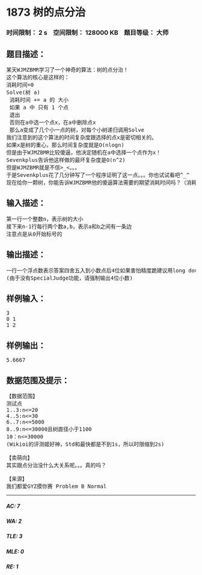 # 1873 树的点分治   
### 时间限制： 2 s&nbsp;&nbsp;&nbsp;&nbsp;空间限制： 128000 KB&nbsp;&nbsp;&nbsp;&nbsp;题目等级： 大师  
## 题目描述：  

<pre>
某天WJMZBMR学习了一个神奇的算法：树的点分治！  
这个算法的核心是这样的：  
消耗时间=0  
Solve(树 a)  
 消耗时间 += a 的 大小  
 如果 a 中 只有 1 个点  
 退出  
 否则在a中选一个点x，在a中删除点x  
 那么a变成了几个小一点的树，对每个小树递归调用Solve  
我们注意到的这个算法的时间复杂度跟选择的点x是密切相关的。  
如果x是树的重心，那么时间复杂度就是O(nlogn)  
但是由于WJMZBMR比较傻逼，他决定随机在a中选择一个点作为x！  
Sevenkplus告诉他这样做的最坏复杂度是O(n^2)  
但是WJMZBMR就是不信>_<。。。  
于是Sevenkplus花了几分钟写了一个程序证明了这一点。。。你也试试看吧^_^  
现在给你一颗树，你能告诉WJMZBMR他的傻逼算法需要的期望消耗时间吗？（消耗时间按在Solve里面的那个为标准）
</pre>
  
  
## 输入描述：  

<pre>
第一行一个整数n，表示树的大小  
接下来n-1行每行两个数a,b，表示a和b之间有一条边  
注意点是从0开始标号的
</pre>
  
  
## 输出描述：  

<pre>
一行一个浮点数表示答案四舍五入到小数点后4位如果害怕精度跪建议用long double或者extended
(由于没有SpecialJudge功能，请强制输出4位小数)
</pre>
  
  
## 样例输入：  

<pre>
3  
0 1  
1 2
</pre>
  
  
## 样例输出：  

<pre>
5.6667
</pre>
  
  
## 数据范围及提示：  

<pre>
【数据范围】
测试点  
1..3:n<=20  
4..5:n<=30  
6..7:n<=5000  
8..9:n<=30000且树直径小于1100  
10：n<=30000
(Wikioi的评测姬好神，Std和最快都是不到1s，所以时限缩到2s)
 
【卖萌向】
其实跟点分治没什么大关系呢。。。真的吗？
 
【来源】
我们都爱GYZ摸你赛 Problem B Normal
</pre>
  
  
***  

##### AC: 7  
##### WA: 2  
##### TLE: 3  
##### MLE: 0  
##### RE: 1  
